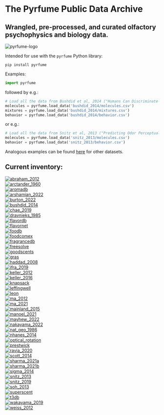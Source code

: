 # The Pyrfume Public Data Archive
## Wrangled, pre-processed, and curated olfactory psychophysics and biology data.

![pyrfume-logo](https://avatars.githubusercontent.com/u/34174393)

Intended for use with the `pyrfume` Python library:
```console
pip install pyrfume
```

Examples:
```python
import pyrfume
```
followed by e.g.:

```python
# Load all the data from Bushdid et al, 2014 ("Humans Can Discriminate More than 1 Trillion Olfactory Stimuli")
molecules = pyrfume.load_data('bushdid_2014/molecules.csv')
mixtures = pyrfume.load_data('bushdid_2014/mixtures.csv')
behavior = pyrfume.load_data('bushdid_2014/behavior.csv')
```
or e.g.:

```python
# Load all the data from Snitz et al, 2013 ("Predicting Odor Perceptual Similarity from Odor Structure")
molecules = pyrfume.load_data('snitz_2013/molecules.csv')
behavior = pyrfume.load_data('snitz_2013/behavior.csv')
```

Analogous examples can be found [here](code_examples.py) for other datasets.

## Current inventory:
[![abraham_2012](https://img.shields.io/static/v1?label=&nbsp;&message=abraham_2012&color=eeeeee)](#) [![<human>](https://img.shields.io/static/v1?label=organism&message=human&color=ff0000)](#) [![<threshold>](https://img.shields.io/static/v1?label=data&message=threshold&color=5147fc)](#) [![<academic>](https://img.shields.io/static/v1?label=source&message=academic&color=96fca7)](#) <br>[![arctander_1960](https://img.shields.io/static/v1?label=&nbsp;&message=arctander_1960&color=eeeeee)](#) [![<human>](https://img.shields.io/static/v1?label=organism&message=human&color=ff0000)](#) [![<odorCharacter>](https://img.shields.io/static/v1?label=data&message=odorCharacter&color=c4e88a)](#) <br>[![aromadb](https://img.shields.io/static/v1?label=&nbsp;&message=aromadb&color=eeeeee)](#) [![<human>](https://img.shields.io/static/v1?label=organism&message=human&color=ff0000)](#) [![<odorCharacter>](https://img.shields.io/static/v1?label=data&message=odorCharacter&color=c4e88a)](#) <br>[![arshamian_2022](https://img.shields.io/static/v1?label=&nbsp;&message=arshamian_2022&color=eeeeee)](#) [![<human>](https://img.shields.io/static/v1?label=organism&message=human&color=ff0000)](#) [![<pleasantness>](https://img.shields.io/static/v1?label=data&message=pleasantness&color=3ae8d6)](#) [![<academic>](https://img.shields.io/static/v1?label=source&message=academic&color=96fca7)](#) <br>[![burton_2022](https://img.shields.io/static/v1?label=&nbsp;&message=burton_2022&color=eeeeee)](#) [![<rodent>](https://img.shields.io/static/v1?label=organism&message=rodent&color=2388f4)](#) [![<receptorResponse>](https://img.shields.io/static/v1?label=data&message=receptorResponse&color=0abfe8)](#) [![<academic>](https://img.shields.io/static/v1?label=source&message=academic&color=96fca7)](#) <br>[![bushdid_2014](https://img.shields.io/static/v1?label=&nbsp;&message=bushdid_2014&color=eeeeee)](#) [![<human>](https://img.shields.io/static/v1?label=organism&message=human&color=ff0000)](#) [![<odorCharacter>](https://img.shields.io/static/v1?label=data&message=odorCharacter&color=c4e88a)](#) [![<academic>](https://img.shields.io/static/v1?label=source&message=academic&color=96fca7)](#) <br>[![chae_2019](https://img.shields.io/static/v1?label=&nbsp;&message=chae_2019&color=eeeeee)](#) [![<rodent>](https://img.shields.io/static/v1?label=organism&message=rodent&color=2388f4)](#) [![<receptorResponse>](https://img.shields.io/static/v1?label=data&message=receptorResponse&color=0abfe8)](#) [![<academic>](https://img.shields.io/static/v1?label=source&message=academic&color=96fca7)](#) <br>[![dravnieks_1985](https://img.shields.io/static/v1?label=&nbsp;&message=dravnieks_1985&color=eeeeee)](#) [![<human>](https://img.shields.io/static/v1?label=organism&message=human&color=ff0000)](#) [![<odorCharacter>](https://img.shields.io/static/v1?label=data&message=odorCharacter&color=c4e88a)](#) [![<academic>](https://img.shields.io/static/v1?label=source&message=academic&color=96fca7)](#) <br>[![flavordb](https://img.shields.io/static/v1?label=&nbsp;&message=flavordb&color=eeeeee)](#) [![<human>](https://img.shields.io/static/v1?label=organism&message=human&color=ff0000)](#) [![<odorCharacter>](https://img.shields.io/static/v1?label=data&message=odorCharacter&color=c4e88a)](#) <br>[![flavornet](https://img.shields.io/static/v1?label=&nbsp;&message=flavornet&color=eeeeee)](#) [![<human>](https://img.shields.io/static/v1?label=organism&message=human&color=ff0000)](#) [![<odorCharacter>](https://img.shields.io/static/v1?label=data&message=odorCharacter&color=c4e88a)](#) <br>[![foodb](https://img.shields.io/static/v1?label=&nbsp;&message=foodb&color=eeeeee)](#) [![<human>](https://img.shields.io/static/v1?label=organism&message=human&color=ff0000)](#) [![<odorCharacter>](https://img.shields.io/static/v1?label=data&message=odorCharacter&color=c4e88a)](#) <br>[![foodcomex](https://img.shields.io/static/v1?label=&nbsp;&message=foodcomex&color=eeeeee)](#) <br>[![fragrancedb](https://img.shields.io/static/v1?label=&nbsp;&message=fragrancedb&color=eeeeee)](#) <br>[![freesolve](https://img.shields.io/static/v1?label=&nbsp;&message=freesolve&color=eeeeee)](#) [![<human>](https://img.shields.io/static/v1?label=organism&message=human&color=ff0000)](#) [![<odorCharacter>](https://img.shields.io/static/v1?label=data&message=odorCharacter&color=c4e88a)](#) <br>[![goodscents](https://img.shields.io/static/v1?label=&nbsp;&message=goodscents&color=eeeeee)](#) [![<human>](https://img.shields.io/static/v1?label=organism&message=human&color=ff0000)](#) [![<odorCharacter>](https://img.shields.io/static/v1?label=data&message=odorCharacter&color=c4e88a)](#) <br>[![gras](https://img.shields.io/static/v1?label=&nbsp;&message=gras&color=eeeeee)](#) <br>[![haddad_2008](https://img.shields.io/static/v1?label=&nbsp;&message=haddad_2008&color=eeeeee)](#) [![<human>](https://img.shields.io/static/v1?label=organism&message=human&color=ff0000)](#) [![<rodent>](https://img.shields.io/static/v1?label=organism&message=rodent&color=2388f4)](#) [![<academic>](https://img.shields.io/static/v1?label=source&message=academic&color=96fca7)](#) <br>[![ifra_2019](https://img.shields.io/static/v1?label=&nbsp;&message=ifra_2019&color=eeeeee)](#) [![<human>](https://img.shields.io/static/v1?label=organism&message=human&color=ff0000)](#) [![<odorCharacter>](https://img.shields.io/static/v1?label=data&message=odorCharacter&color=c4e88a)](#) <br>[![keller_2012](https://img.shields.io/static/v1?label=&nbsp;&message=keller_2012&color=eeeeee)](#) [![<human>](https://img.shields.io/static/v1?label=organism&message=human&color=ff0000)](#) [![<intensity>](https://img.shields.io/static/v1?label=data&message=intensity&color=f4bf69)](#) [![<pleasantness>](https://img.shields.io/static/v1?label=data&message=pleasantness&color=3ae8d6)](#) [![<odorCharacter>](https://img.shields.io/static/v1?label=data&message=odorCharacter&color=c4e88a)](#) [![<threshold>](https://img.shields.io/static/v1?label=data&message=threshold&color=5147fc)](#) [![<academic>](https://img.shields.io/static/v1?label=source&message=academic&color=96fca7)](#) <br>[![keller_2016](https://img.shields.io/static/v1?label=&nbsp;&message=keller_2016&color=eeeeee)](#) [![<human>](https://img.shields.io/static/v1?label=organism&message=human&color=ff0000)](#) [![<intensity>](https://img.shields.io/static/v1?label=data&message=intensity&color=f4bf69)](#) [![<pleasantness>](https://img.shields.io/static/v1?label=data&message=pleasantness&color=3ae8d6)](#) [![<familiarity>](https://img.shields.io/static/v1?label=data&message=familiarity&color=7f00ff)](#) [![<odorCharacter>](https://img.shields.io/static/v1?label=data&message=odorCharacter&color=c4e88a)](#) [![<academic>](https://img.shields.io/static/v1?label=source&message=academic&color=96fca7)](#) <br>[![knapsack](https://img.shields.io/static/v1?label=&nbsp;&message=knapsack&color=eeeeee)](#) <br>[![leffingwell](https://img.shields.io/static/v1?label=&nbsp;&message=leffingwell&color=eeeeee)](#) [![<human>](https://img.shields.io/static/v1?label=organism&message=human&color=ff0000)](#) [![<odorCharacter>](https://img.shields.io/static/v1?label=data&message=odorCharacter&color=c4e88a)](#) <br>[![leon](https://img.shields.io/static/v1?label=&nbsp;&message=leon&color=eeeeee)](#) [![<rodent>](https://img.shields.io/static/v1?label=organism&message=rodent&color=2388f4)](#) [![<imaging>](https://img.shields.io/static/v1?label=data&message=imaging&color=68fcc0)](#) [![<olfactoryBulb>](https://img.shields.io/static/v1?label=data&message=olfactoryBulb&color=ff8847)](#) <br>[![ma_2012](https://img.shields.io/static/v1?label=&nbsp;&message=ma_2012&color=eeeeee)](#) [![<rodent>](https://img.shields.io/static/v1?label=organism&message=rodent&color=2388f4)](#) [![<receptorResponse>](https://img.shields.io/static/v1?label=data&message=receptorResponse&color=0abfe8)](#) [![<academic>](https://img.shields.io/static/v1?label=source&message=academic&color=96fca7)](#) <br>[![ma_2021](https://img.shields.io/static/v1?label=&nbsp;&message=ma_2021&color=eeeeee)](#) [![<human>](https://img.shields.io/static/v1?label=organism&message=human&color=ff0000)](#) [![<intensity>](https://img.shields.io/static/v1?label=data&message=intensity&color=f4bf69)](#) [![<pleasantness>](https://img.shields.io/static/v1?label=data&message=pleasantness&color=3ae8d6)](#) [![<mixtures>](https://img.shields.io/static/v1?label=stimuli&message=mixtures&color=ff4724)](#) [![<academic>](https://img.shields.io/static/v1?label=source&message=academic&color=96fca7)](#) <br>[![mainland_2015](https://img.shields.io/static/v1?label=&nbsp;&message=mainland_2015&color=eeeeee)](#) [![<human>](https://img.shields.io/static/v1?label=organism&message=human&color=ff0000)](#) [![<receptorResponse>](https://img.shields.io/static/v1?label=data&message=receptorResponse&color=0abfe8)](#) [![<academic>](https://img.shields.io/static/v1?label=source&message=academic&color=96fca7)](#) <br>[![manoel_2021](https://img.shields.io/static/v1?label=&nbsp;&message=manoel_2021&color=eeeeee)](#) [![<rodent>](https://img.shields.io/static/v1?label=organism&message=rodent&color=2388f4)](#) [![<odorCharacter>](https://img.shields.io/static/v1?label=data&message=odorCharacter&color=c4e88a)](#) [![<academic>](https://img.shields.io/static/v1?label=source&message=academic&color=96fca7)](#) <br>[![mayhew_2022](https://img.shields.io/static/v1?label=&nbsp;&message=mayhew_2022&color=eeeeee)](#) [![<human>](https://img.shields.io/static/v1?label=organism&message=human&color=ff0000)](#) [![<academic>](https://img.shields.io/static/v1?label=source&message=academic&color=96fca7)](#) <br>[![nakayama_2022](https://img.shields.io/static/v1?label=&nbsp;&message=nakayama_2022&color=eeeeee)](#) [![<rodent>](https://img.shields.io/static/v1?label=organism&message=rodent&color=2388f4)](#) [![<odorCharacter>](https://img.shields.io/static/v1?label=data&message=odorCharacter&color=c4e88a)](#) [![<academic>](https://img.shields.io/static/v1?label=source&message=academic&color=96fca7)](#) <br>[![nat_geo_1986](https://img.shields.io/static/v1?label=&nbsp;&message=nat_geo_1986&color=eeeeee)](#) [![<human>](https://img.shields.io/static/v1?label=organism&message=human&color=ff0000)](#) [![<odorCharacter>](https://img.shields.io/static/v1?label=data&message=odorCharacter&color=c4e88a)](#) <br>[![nhanes_2014](https://img.shields.io/static/v1?label=&nbsp;&message=nhanes_2014&color=eeeeee)](#) [![<human>](https://img.shields.io/static/v1?label=organism&message=human&color=ff0000)](#) [![<odorCharacter>](https://img.shields.io/static/v1?label=data&message=odorCharacter&color=c4e88a)](#) <br>[![optical_rotation](https://img.shields.io/static/v1?label=&nbsp;&message=optical_rotation&color=eeeeee)](#) <br>[![prestwick](https://img.shields.io/static/v1?label=&nbsp;&message=prestwick&color=eeeeee)](#) <br>[![ravia_2020](https://img.shields.io/static/v1?label=&nbsp;&message=ravia_2020&color=eeeeee)](#) [![<human>](https://img.shields.io/static/v1?label=organism&message=human&color=ff0000)](#) [![<odorCharacter>](https://img.shields.io/static/v1?label=data&message=odorCharacter&color=c4e88a)](#) [![<mixtures>](https://img.shields.io/static/v1?label=stimuli&message=mixtures&color=ff4724)](#) [![<academic>](https://img.shields.io/static/v1?label=source&message=academic&color=96fca7)](#) <br>[![scott_2014](https://img.shields.io/static/v1?label=&nbsp;&message=scott_2014&color=eeeeee)](#) [![<rodent>](https://img.shields.io/static/v1?label=organism&message=rodent&color=2388f4)](#) [![<academic>](https://img.shields.io/static/v1?label=source&message=academic&color=96fca7)](#) <br>[![sharma_2021a](https://img.shields.io/static/v1?label=&nbsp;&message=sharma_2021a&color=eeeeee)](#) [![<odorCharacter>](https://img.shields.io/static/v1?label=data&message=odorCharacter&color=c4e88a)](#) <br>[![sharma_2021b](https://img.shields.io/static/v1?label=&nbsp;&message=sharma_2021b&color=eeeeee)](#) [![<human>](https://img.shields.io/static/v1?label=organism&message=human&color=ff0000)](#) [![<odorCharacter>](https://img.shields.io/static/v1?label=data&message=odorCharacter&color=c4e88a)](#) <br>[![sigma_2014](https://img.shields.io/static/v1?label=&nbsp;&message=sigma_2014&color=eeeeee)](#) [![<human>](https://img.shields.io/static/v1?label=organism&message=human&color=ff0000)](#) [![<odorCharacter>](https://img.shields.io/static/v1?label=data&message=odorCharacter&color=c4e88a)](#) <br>[![snitz_2013](https://img.shields.io/static/v1?label=&nbsp;&message=snitz_2013&color=eeeeee)](#) [![<human>](https://img.shields.io/static/v1?label=organism&message=human&color=ff0000)](#) [![<odorCharacter>](https://img.shields.io/static/v1?label=data&message=odorCharacter&color=c4e88a)](#) [![<mixtures>](https://img.shields.io/static/v1?label=stimuli&message=mixtures&color=ff4724)](#) [![<academic>](https://img.shields.io/static/v1?label=source&message=academic&color=96fca7)](#) <br>[![snitz_2019](https://img.shields.io/static/v1?label=&nbsp;&message=snitz_2019&color=eeeeee)](#) [![<human>](https://img.shields.io/static/v1?label=organism&message=human&color=ff0000)](#) [![<intensity>](https://img.shields.io/static/v1?label=data&message=intensity&color=f4bf69)](#) [![<odorCharacter>](https://img.shields.io/static/v1?label=data&message=odorCharacter&color=c4e88a)](#) [![<academic>](https://img.shields.io/static/v1?label=source&message=academic&color=96fca7)](#) <br>[![soh_2013](https://img.shields.io/static/v1?label=&nbsp;&message=soh_2013&color=eeeeee)](#) [![<rodent>](https://img.shields.io/static/v1?label=organism&message=rodent&color=2388f4)](#) <br>[![superscent](https://img.shields.io/static/v1?label=&nbsp;&message=superscent&color=eeeeee)](#) <br>[![t3db](https://img.shields.io/static/v1?label=&nbsp;&message=t3db&color=eeeeee)](#) <br>[![wakayama_2019](https://img.shields.io/static/v1?label=&nbsp;&message=wakayama_2019&color=eeeeee)](#) [![<human>](https://img.shields.io/static/v1?label=organism&message=human&color=ff0000)](#) [![<intensity>](https://img.shields.io/static/v1?label=data&message=intensity&color=f4bf69)](#) <br>[![weiss_2012](https://img.shields.io/static/v1?label=&nbsp;&message=weiss_2012&color=eeeeee)](#) [![<human>](https://img.shields.io/static/v1?label=organism&message=human&color=ff0000)](#) [![<odorCharacter>](https://img.shields.io/static/v1?label=data&message=odorCharacter&color=c4e88a)](#) [![<academic>](https://img.shields.io/static/v1?label=source&message=academic&color=96fca7)](#) <br>